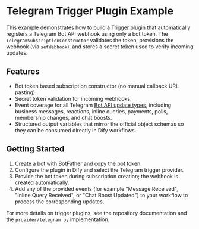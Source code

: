 # Telegram Trigger Plugin Example

This example demonstrates how to build a Trigger plugin that automatically
registers a Telegram Bot API webhook using only a bot token. The
`TelegramSubscriptionConstructor` validates the token, provisions the webhook
(via `setWebhook`), and stores a secret token used to verify incoming updates.

## Features
- Bot token based subscription constructor (no manual callback URL pasting).
- Secret token validation for incoming webhooks.
- Event coverage for all Telegram [Bot API update types](https://core.telegram.org/bots/api#update), including business messages, reactions, inline queries, payments, polls, membership changes, and chat boosts.
- Structured output variables that mirror the official object schemas so they can be consumed directly in Dify workflows.

## Getting Started
1. Create a bot with [BotFather](https://core.telegram.org/bots#botfather) and copy the bot token.
2. Configure the plugin in Dify and select the Telegram trigger provider.
3. Provide the bot token during subscription creation; the webhook is created automatically.
4. Add any of the provided events (for example "Message Received", "Inline Query Received", or "Chat Boost Updated") to your workflow to process the corresponding updates.

For more details on trigger plugins, see the repository documentation and the
`provider/telegram.py` implementation.
